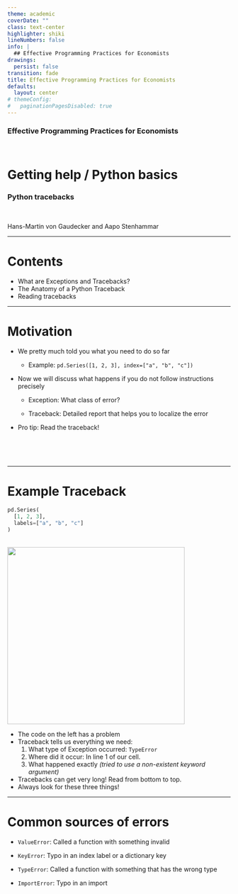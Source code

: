 ```yaml
---
theme: academic
coverDate: ""
class: text-center
highlighter: shiki
lineNumbers: false
info: |
  ## Effective Programming Practices for Economists
drawings:
  persist: false
transition: fade
title: Effective Programming Practices for Economists
defaults:
  layout: center
# themeConfig:
#   paginationPagesDisabled: true
---
```


### Effective Programming Practices for Economists

<br/>

# Getting help / Python basics

### Python tracebacks

<br/>


Hans-Martin von Gaudecker and Aapo Stenhammar

---

# Contents

- What are Exceptions and Tracebacks?
- The Anatomy of a Python Traceback
- Reading tracebacks


---

# Motivation

- We pretty much told you what you need to do so far

  - Example: `pd.Series([1, 2, 3], index=["a", "b", "c"])`

- Now we will discuss what happens if you do not follow instructions precisely

  - Exception: What class of error?

  - Traceback: Detailed report that helps you to localize the error

- Pro tip: Read the traceback!

<br/>
<br/>
<br/>


---

# Example Traceback

<div class="grid grid-cols-2 gap-4">
<div>

```python
pd.Series(
  [1, 2, 3],
  labels=["a", "b", "c"]
)
```
<br/>

<img src="/simple_traceback.png" class="rounded" width="400"/>

</div>
<div>

- The code on the left has a problem
- Traceback tells us everything we need:
  1. What type of Exception occurred: `TypeError`
  2. Where did it occur: In line 1 of our cell.
  3. What happened exactly *(tried to use a non-existent keyword argument)*
- Tracebacks can get very long! Read from bottom to top.
- Always look for these three things!

</div>
</div>

---

# Common sources of errors

- `ValueError`: Called a function with something invalid

- `KeyError`: Typo in an index label or a dictionary key

- `TypeError`: Called a function with something that has the wrong type

- `ImportError`: Typo in an import

